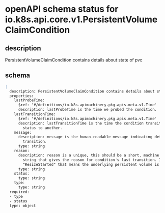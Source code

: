# openAPI schema status for io.k8s.api.core.v1.PersistentVolumeClaimCondition

## description

PersistentVolumeClaimCondition contains details about state of pvc

## schema

```yaml
|
  description: PersistentVolumeClaimCondition contains details about state of pvc
  properties:
    lastProbeTime:
      $ref: '#/definitions/io.k8s.apimachinery.pkg.apis.meta.v1.Time'
      description: lastProbeTime is the time we probed the condition.
    lastTransitionTime:
      $ref: '#/definitions/io.k8s.apimachinery.pkg.apis.meta.v1.Time'
      description: lastTransitionTime is the time the condition transitioned from one
        status to another.
    message:
      description: message is the human-readable message indicating details about last
        transition.
      type: string
    reason:
      description: reason is a unique, this should be a short, machine understandable
        string that gives the reason for condition's last transition. If it reports
        "ResizeStarted" that means the underlying persistent volume is being resized.
      type: string
    status:
      type: string
    type:
      type: string
  required:
  - type
  - status
  type: object

```
